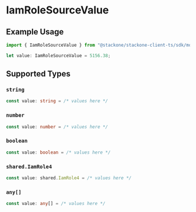 # IamRoleSourceValue

## Example Usage

```typescript
import { IamRoleSourceValue } from "@stackone/stackone-client-ts/sdk/models/shared";

let value: IamRoleSourceValue = 5156.38;
```

## Supported Types

### `string`

```typescript
const value: string = /* values here */
```

### `number`

```typescript
const value: number = /* values here */
```

### `boolean`

```typescript
const value: boolean = /* values here */
```

### `shared.IamRole4`

```typescript
const value: shared.IamRole4 = /* values here */
```

### `any[]`

```typescript
const value: any[] = /* values here */
```

